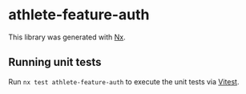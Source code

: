 # athlete-feature-auth

This library was generated with [Nx](https://nx.dev).

## Running unit tests

Run `nx test athlete-feature-auth` to execute the unit tests via [Vitest](https://vitest.dev/).

